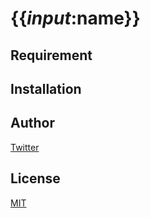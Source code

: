 # {{_input_:name}}

## Requirement

## Installation

## Author

[Twitter](https://twitter.com/kaduhiro_)

## License

[MIT](https://en.wikipedia.org/wiki/MIT_License)
